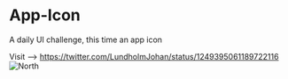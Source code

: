 # App-Icon
A daily UI challenge, this time an app icon

Visit --> https://twitter.com/LundholmJohan/status/1249395061189722116
![North](https://user-images.githubusercontent.com/54798835/79076013-f99f7f00-7cf6-11ea-9696-5cf4848e8c3b.png)
